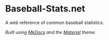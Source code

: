 # Baseball-Stats.net

A web reference of common baseball statistics.

*Built using [MkDocs](http://www.mkdocs.org) and the [Material](http://squidfunk.github.io/mkdocs-material/) theme.*
